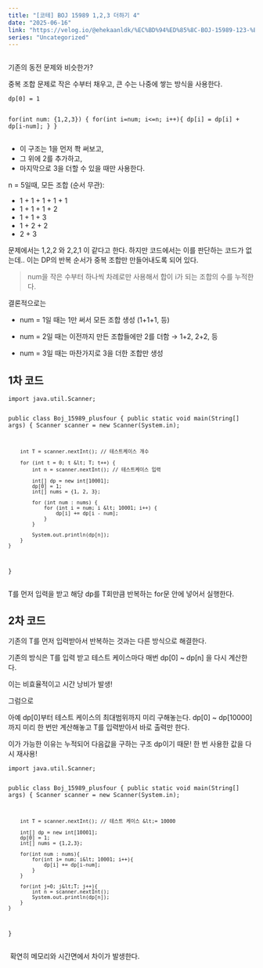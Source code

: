 ```yaml
---
title: "[코테] BOJ 15989 1,2,3 더하기 4"
date: "2025-06-16"
link: "https://velog.io/@ehekaanldk/%EC%BD%94%ED%85%8C-BOJ-15989-123-%EB%8D%94%ED%95%98%EA%B8%B0-4"
series: "Uncategorized"
---
```


<p><img alt="" src="https://velog.velcdn.com/images/ehekaanldk/post/a5b65791-950f-408b-961c-b74549138147/image.png" /></p>
<p>기존의 동전 문제와 비슷한가?</p>
<p>중복 조합 문제로 
작은 수부터 채우고, 큰 수는 나중에 쌓는 방식을 사용한다.</p>
<pre><code>dp[0] = 1 

for(int num: {1,2,3}) {
    for(int i=num; i&lt;=n; i++){
        dp[i] = dp[i] + dp[i-num];
    }
}</code></pre><ul>
<li>이 구조는 1을 먼저 쫙 써보고,</li>
<li>그 위에 2를 추가하고,</li>
<li>마지막으로 3을 더할 수 있을 때만 사용한다. </li>
</ul>
<p>n = 5일때,
모든 조합 (순서 무관):</p>
<ul>
<li>1 + 1 + 1 + 1 + 1</li>
<li>1 + 1 + 1 + 2</li>
<li>1 + 1 + 3</li>
<li>1 + 2 + 2</li>
<li>2 + 3</li>
</ul>
<p>문제에서는 1,2,2 와 2,2,1 이 같다고 한다.
하지만 코드에서는 이를 판단하는 코드가 없는데..
이는 DP의 반복 순서가 중복 조합만 만들어내도록 되어 있다. </p>
<blockquote>
<p>num을 작은 수부터 하나씩 차례로만 사용해서 합이 i가 되는 조합의 수를 누적한다. </p>
</blockquote>
<p>결론적으로는 </p>
<ul>
<li><p>num = 1일 때는 1만 써서 모든 조합 생성 (1+1+1, 등)</p>
</li>
<li><p>num = 2일 때는 이전까지 만든 조합들에만 2를 더함 → 1+2, 2+2, 등</p>
</li>
<li><p>num = 3일 때는 마찬가지로 3을 더한 조합만 생성</p>
</li>
</ul>
<h2 id="1차-코드">1차 코드</h2>
<pre><code>import java.util.Scanner;

public class Boj_15989_plusfour {
    public static void main(String[] args) {
        Scanner scanner = new Scanner(System.in);

        int T = scanner.nextInt(); // 테스트케이스 개수

        for (int t = 0; t &lt; T; t++) {
            int n = scanner.nextInt(); // 테스트케이스 입력

            int[] dp = new int[10001];
            dp[0] = 1;
            int[] nums = {1, 2, 3};

            for (int num : nums) {
                for (int i = num; i &lt; 10001; i++) {
                    dp[i] += dp[i - num];
                }
            }

            System.out.println(dp[n]);
        }
    }
}
</code></pre><p>T를 먼저 입력을 받고 해당 dp를 T회만큼 반복하는 for문 안에 넣어서 실행한다. 
<img alt="" src="https://velog.velcdn.com/images/ehekaanldk/post/533df419-b84f-4261-af4a-e289cf89c092/image.png" /></p>
<h2 id="2차-코드">2차 코드</h2>
<p>기존의 T를 먼저 입력받아서 반복하는 것과는 다른 방식으로 해결한다. </p>
<p>기존의 방식은 T를 입력 받고 테스트 케이스마다 
매번 dp[0] ~ dp[n] 을 다시 계산한다. </p>
<p>이는 비효율적이고 시간 낭비가 발생!</p>
<p>그럼으로 </p>
<p>아예 dp[0]부터 테스트 케이스의 최대범위까지 미리 구해놓는다. 
dp[0] ~ dp[10000] 까지 미리 한 번만 계산해놓고
T를 입력받아서 바로 출력만 한다.</p>
<p>이가 가능한 이유는 누적되어 다음값을 구하는 구조 dp이기 때문!
한 번 사용한 값을 다시 재사용!</p>
<pre><code>import java.util.Scanner;

public class Boj_15989_plusfour {
    public static void main(String[] args) {
        Scanner scanner = new Scanner(System.in);

        int T = scanner.nextInt(); // 테스트 케이스 &lt;= 10000

        int[] dp = new int[10001];
        dp[0] = 1;
        int[] nums = {1,2,3};

        for(int num : nums){
            for(int i= num; i&lt; 10001; i++){
                dp[i] += dp[i-num];
            }
        }

        for(int j=0; j&lt;T; j++){
            int n = scanner.nextInt();
            System.out.println(dp[n]);
        }
    }
}
</code></pre><p><img alt="" src="https://velog.velcdn.com/images/ehekaanldk/post/23670e08-017c-41da-a882-aaf6c8cab131/image.png" />
확연히 메모리와 시간면에서 차이가 발생한다. </p>
